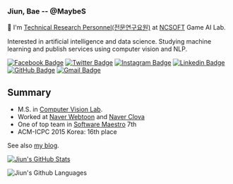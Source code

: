 ### Jiun, Bae -- @MaybeS

👋 I'm [Technical Research Personnel(전문연구요원)](https://www.rndjm.or.kr) at [NCSOFT](https://kr.ncsoft.com) Game AI Lab.

Interested in artificial intelligence and data science. Studying machine learning and publish services using computer vision and NLP.

[![Facebook Badge](https://img.shields.io/badge/-Facebook-3b5998?style=flat-square&logo=facebook&logoColor=white&link=https://www.facebook.com/MayTryArk/)](https://www.facebook.com/maytryark/)
[![Twitter Badge](https://img.shields.io/badge/-Twitter-00acee?style=flat-square&logo=twitter&logoColor=white&link=https://twitter.com/baejiun/)](https://twitter.com/baejiun/)
[![Instagram Badge](https://img.shields.io/badge/-Instagram-8a3ab9?style=flat-square&logo=Instagram&logoColor=white&link=http://instagram.com/bae.jiun)](http://instagram.com/bae.jiun)
[![Linkedin Badge](https://img.shields.io/badge/-LinkedIn-0e76a8?style=flat-square&logo=Linkedin&logoColor=white&link=https://www.linkedin.com/in/jiunbae/)](https://www.linkedin.com/in/jiunbae/)
[![GitHub Badge](https://img.shields.io/badge/-GitHub-333?style=flat-square&logo=GitHub&logoColor=white&link=https://www.github.com/MaybeS)](https://www.github.com/jiunbae)
[![Gmail Badge](https://img.shields.io/badge/-Gmail-B23121?style=flat-square&logo=Gmail&logoColor=white&link=mailto:jiunbae.dev@gmail.com)](mailto:jiunbae.dev@gmail.com)

## Summary
- M.S. in [Computer Vision Lab](http://cvlab.hanyang.ac.kr).
- Worked at [Naver Webtoon](https://webtoonscorp.com) and [Naver Clova](https://clova.ai)
- One of top team in [Software Maestro](https://swmaestro.org) 7th
- ACM-ICPC 2015 Korea: 16th place

See also [my blog](https://blog.jiun.dev/about).

[![Jiun's GitHub Stats](https://github-readme-stats.vercel.app/api?username=jiunbae&theme=vue-dark)](https://github.com/jiunbae/jiunbae)

![Jiun's Github Languages](https://github-readme-stats.vercel.app/api/top-langs/?username=jiunbae&theme=blue-green)
